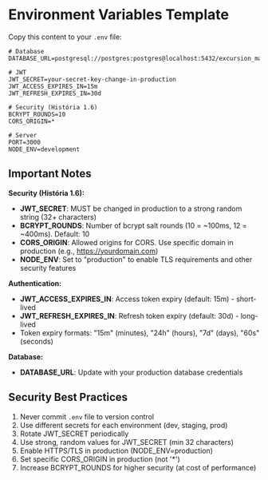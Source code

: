 # Environment Variables Template

Copy this content to your `.env` file:

```env
# Database
DATABASE_URL=postgresql://postgres:postgres@localhost:5432/excursion_management

# JWT
JWT_SECRET=your-secret-key-change-in-production
JWT_ACCESS_EXPIRES_IN=15m
JWT_REFRESH_EXPIRES_IN=30d

# Security (História 1.6)
BCRYPT_ROUNDS=10
CORS_ORIGIN=*

# Server
PORT=3000
NODE_ENV=development
```

## Important Notes

**Security (História 1.6):**

- **JWT_SECRET**: MUST be changed in production to a strong random string (32+ characters)
- **BCRYPT_ROUNDS**: Number of bcrypt salt rounds (10 = ~100ms, 12 = ~400ms). Default: 10
- **CORS_ORIGIN**: Allowed origins for CORS. Use specific domain in production (e.g., https://yourdomain.com)
- **NODE_ENV**: Set to "production" to enable TLS requirements and other security features

**Authentication:**

- **JWT_ACCESS_EXPIRES_IN**: Access token expiry (default: 15m) - short-lived
- **JWT_REFRESH_EXPIRES_IN**: Refresh token expiry (default: 30d) - long-lived
- Token expiry formats: "15m" (minutes), "24h" (hours), "7d" (days), "60s" (seconds)

**Database:**

- **DATABASE_URL**: Update with your production database credentials

## Security Best Practices

1. Never commit `.env` file to version control
2. Use different secrets for each environment (dev, staging, prod)
3. Rotate JWT_SECRET periodically
4. Use strong, random values for JWT_SECRET (min 32 characters)
5. Enable HTTPS/TLS in production (NODE_ENV=production)
6. Set specific CORS_ORIGIN in production (not '\*')
7. Increase BCRYPT_ROUNDS for higher security (at cost of performance)
